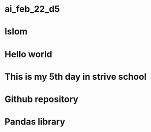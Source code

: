 # ai_feb_22_d5
# Islom 
# Hello world
# This is my 5th day in strive school
# Github repository
# Pandas library